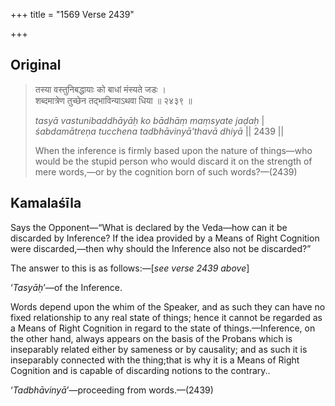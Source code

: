 +++
title = "1569 Verse 2439"

+++
## Original 
>
> तस्या वस्तुनिबद्धायाः को बाधां मंस्यते जडः ।  
> शब्दमात्रेण तुच्छेन तद्भाविन्याऽथवा धिया ॥ २४३९ ॥ 
>
> *tasyā vastunibaddhāyāḥ ko bādhāṃ maṃsyate jaḍaḥ* \|  
> *śabdamātreṇa tucchena tadbhāvinyā'thavā dhiyā* \|\| 2439 \|\| 
>
> When the inference is firmly based upon the nature of things—who would be the stupid person who would discard it on the strength of mere words,—or by the cognition born of such words?—(2439)



## Kamalaśīla

Says the Opponent—“What is declared by the Veda—how can it be discarded by Inference? If the idea provided by a Means of Right Cognition were discarded,—then why should the Inference also not be discarded?”

The answer to this is as follows:—[*see verse 2439 above*]

‘*Tasyāḥ*’—of the Inference.

Words depend upon the whim of the Speaker, and as such they can have no fixed relationship to any real state of things; hence it cannot be regarded as a Means of Right Cognition in regard to the state of things.—Inference, on the other hand, always appears on the basis of the Probans which is inseparably related either by sameness or by causality; and as such it is inseparably connected with the thing;that is why it is a Means of Right Cognition and is capable of discarding notions to the contrary..

‘*Tadbhāvinyā*’—proceeding from words.—(2439)


